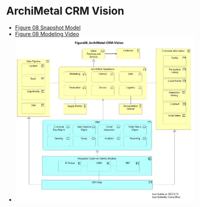 # ArchiMetal CRM Vision

- [Figure 08 Snapshot Model](./ArchiMetal_CRM_Vision/ArchiMetal_08-CRM-Vision.archimate)
- [Figure 08 Modeling Video](https://youtu.be/mBfs45thnG8)
- ![Figure 08](ArchiMetal_CRM_Vision/Figure08_ArchiMetal-CRM-Vision.jpg)